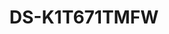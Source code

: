 ---
id: 8
title: "DS-K1T671TMFW"
slug: "access-8"
subTitle: "7\" Touchscreen, Mask Alert, High Capacity, IP65"
category: "accesscontrol"
imgCard: "/src/assets/images/accesscontrol/DS-K1T671TMFW/DS-K1T671TMFW-1.webp"
imgAlt: "DS-K1T671TMFW"
thumbnails: [
  "/src/assets/images/accesscontrol/DS-K1T671TMFW/DS-K1T671TMFW-1.webp",
]
features: [
  "7\" LCD touchscreen with 2MP wide-angle camera and M1 card reader",
  "Face recognition range: 0.3 to 3 meters, less than 0.2 seconds/user, 99% or higher accuracy",
  "Mask detection with voice alert and denied access if mask is missing",
  "Stores 50,000 faces, 5,000 fingerprints, and 50,000 cards",
  "Two-way audio with client software, indoor, and main station",
  "Supports TCP/IP, Wi-Fi connectivity",
  "Easy web client configuration",
  "ISAPI and ISUP 5.0 supported; IP65 rated for outdoor use",
]
rating: 4.5
reviewCount: 50
specifications: {
  System: {
    Operation_system: "Linux"
  },
  General: {
    FOV: "HFOV= 46°; VFOV=87°"
  },
  Display: {
    Dimensions: "7-inch",
    Type: "LCD",
    Operation_method: "Capacitive touch screen"
  },
  Video: {
    Pixel: "2 MP",
    Lens: "2"
  },
  Audio: {
    Tone_quality: "Noise suppression and echo cancellation"
  },
  Network: {
    Wired_network: "10 M/100 M/1000 M self-adaptive",
    WiFi: "Support"
  }
}
---